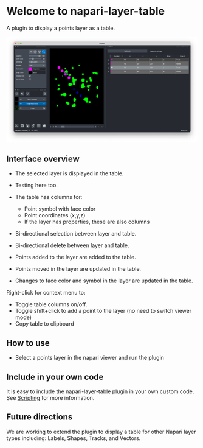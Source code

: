# Welcome to napari-layer-table

A plugin to display a points layer as a table.

<IMG SRC="img/simple-script-screenshot.png" width=800>

## Interface overview

 - The selected layer is displayed in the table.
 - Testing here too.
 - The table has columns for:

     - Point symbol with face color
	 - Point coordinates (x,y,z)
	 - If the layer has properties, these are also columns

 - Bi-directional selection between layer and table.
 - Bi-directional delete between layer and table.
 - Points added to the layer are added to the table.
 - Points moved in the layer are updated in the table.
 - Changes to face color and symbol in the layer are updated in the table.

 Right-click for context menu to:

 - Toggle table columns on/off.
 - Toggle shift+click to add a point to the layer (no need to switch viewer mode)
 - Copy table to clipboard

## How to use

 - Select a points layer in the napari viewer and run the plugin

## Include in your own code

It is easy to include the napari-layer-table plugin in your own custom code. See [Scripting](scripting) for more information.

## Future directions

We are working to extend the plugin to display a table for other Napari layer types including: Labels, Shapes, Tracks, and Vectors.